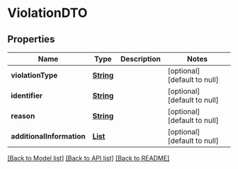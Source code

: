 # ViolationDTO
## Properties

Name | Type | Description | Notes
------------ | ------------- | ------------- | -------------
**violationType** | [**String**](string.md) |  | [optional] [default to null]
**identifier** | [**String**](string.md) |  | [optional] [default to null]
**reason** | [**String**](string.md) |  | [optional] [default to null]
**additionalInformation** | [**List**](AdditionalInformationDTO.md) |  | [optional] [default to null]

[[Back to Model list]](../README.md#documentation-for-models) [[Back to API list]](../README.md#documentation-for-api-endpoints) [[Back to README]](../README.md)

